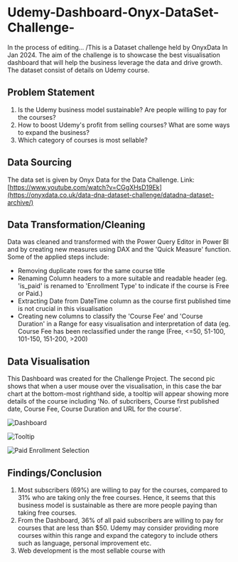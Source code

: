 # Udemy-Dashboard-Onyx-DataSet-Challenge-
In the process of editing...
/This is a Dataset challenge held by OnyxData In Jan 2024.  The aim of the challenge is to showcase the best visualisation dashboard that will help the business leverage the data and drive growth. The dataset consist of details on Udemy course.


## Problem Statement
1. Is the Udemy business model sustainable? Are people willing to pay for the courses?
2. How to boost Udemy's profit from selling courses? What are some ways to expand the business?
3. Which category of courses is most sellable?

## Data Sourcing
The data set is given by Onyx Data for the Data Challenge.
Link: [https://www.youtube.com/watch?v=CGgXHsD19Ek](https://onyxdata.co.uk/data-dna-dataset-challenge/datadna-dataset-archive/)


## Data Transformation/Cleaning
Data was cleaned and transformed with the Power Query Editor in Power BI and by creating new measures using DAX and the 'Quick Measure' function. Some of the applied steps include:
* Removing duplicate rows for the same course title
* Renaming Column headers to a more suitable and readable header (eg. 'is_paid' is renamed to 'Enrollment Type' to indicate if the course is Free or Paid.)
* Extracting Date from DateTime column as the course first published time is not crucial in this visualisation
* Creating new columns to classify the 'Course Fee' and 'Course Duration' in a Range for easy visualisation and interpretation of data (eg. Course Fee has been reclassified under the range (Free, <=50, 51-100, 101-150, 151-200, >200)

## Data Visualisation

This Dashboard was created for the Challenge Project. The second pic shows that when a user mouse over the visualisation, in this case the bar chart at the bottom-most righthand side, a tooltip will appear showing more details of the course including 'No. of subcribers, Course first published date, Course Fee, Course Duration and URL for the course'.

![Dashboard]([https://github.com/VizCreation/Udemy-Dashboard-Onyx-DataSet-Challenge-/assets/157504708/3c38491c-70ad-422d-9e51-ae32b9cec1ec](https://github.com/VizCreation/Udemy-Dashboard-Onyx-DataSet-Challenge-/assets/157504708/97342dcc-ba3d-43c6-b588-6a4b92ab06d1))


![Tooltip]([https://github.com/VizCreation/Udemy-Dashboard-Onyx-DataSet-Challenge-/assets/157504708/f1947fb6-a9f9-465d-958b-116fff2a6428](https://github.com/VizCreation/Udemy-Dashboard-Onyx-DataSet-Challenge-/assets/157504708/f4f58396-ebcc-4d3f-8fc2-2fa5ef324148))

![Paid Enrollment Selection]([https://github.com/VizCreation/Udemy-Dashboard-Onyx-DataSet-Challenge-/assets/157504708/2ca7be5b-2cc7-4570-bfc4-e601cfc6461b](https://github.com/VizCreation/Udemy-Dashboard-Onyx-DataSet-Challenge-/assets/157504708/0f10779e-091e-4f01-bcf5-d548b84d1db7))

## Findings/Conclusion
1. Most subscribers (69%) are willing to pay for the courses, compared to 31% who are taking only the free courses. Hence, it seems that this business model is sustainable as there are more people paying than taking free courses.
2. From the Dashboard, 36% of all paid subscribers are willing to pay for courses that are less than $50. Udemy may consider providing more courses within this range and expand the category to include others such as language, personal improvement etc.
3. Web development is the most sellable course with 
